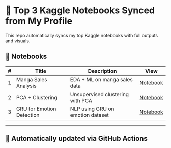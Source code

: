# 🧠 Top 3 Kaggle Notebooks Synced from My Profile

This repo automatically syncs my top Kaggle notebooks with full outputs and visuals.

## 📘 Notebooks

| # | Title | Description | View |
|--|--|--|--|
| 1 | Manga Sales Analysis | EDA + ML on manga sales data | [Notebook](Kaggle-top-3-notebook/1_Manga_Sales.ipynb) |
| 2 | PCA + Clustering | Unsupervised clustering with PCA | [Notebook](Kaggle-top-3-notebook/2_Clustering_PCA_KMeans.ipynb) |
| 3 | GRU for Emotion Detection | NLP using GRU on emotion dataset | [Notebook](Kaggle-top-3-notebook/3_NLP_GRU_Emotions.ipynb) |

---

## 🔄 Automatically updated via GitHub Actions
